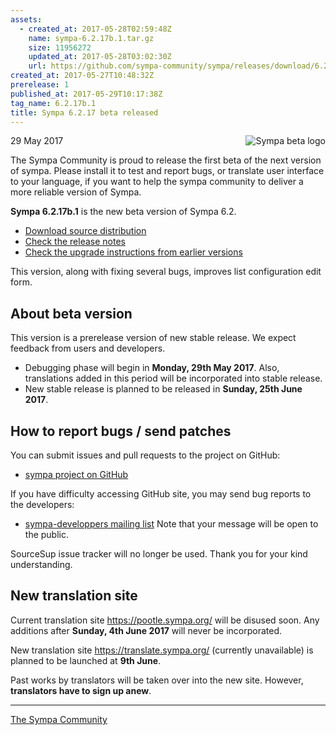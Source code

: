 ```yaml
---
assets:
  - created_at: 2017-05-28T02:59:48Z
    name: sympa-6.2.17b.1.tar.gz
    size: 11956272
    updated_at: 2017-05-28T03:02:30Z
    url: https://github.com/sympa-community/sympa/releases/download/6.2.17b.1/sympa-6.2.17b.1.tar.gz
created_at: 2017-05-27T10:48:32Z
prerelease: 1
published_at: 2017-05-29T10:17:38Z
tag_name: 6.2.17b.1
title: Sympa 6.2.17 beta released
---
```


<img align="right" src="https://www.sympa.org/_media/logos/old/sympa_beta.png" title="Sympa beta logo"/> 29 May 2017

The Sympa Community is proud to release the first beta of the next version of sympa. Please install it to test and report bugs, or translate user interface to your language, if you want to help the sympa community to deliver a more reliable version of Sympa.

**Sympa 6.2.17b.1** is the new beta version of Sympa 6.2.
- [Download source distribution](https://github.com/sympa-community/sympa/releases/download/6.2.17b.1/sympa-6.2.17b.1.tar.gz)
- [Check the release notes](https://github.com/sympa-community/sympa/blob/6.2.17b.1/NEWS.md)
- [Check the upgrade instructions from earlier versions](https://www.sympa.org/faq/upgrade-to-v6.2)

This version, along with fixing several bugs, improves list configuration edit form.

About beta version
---------------------

This version is a prerelease version of new stable release.  We expect feedback from users and developers.
- Debugging phase will begin in **Monday, 29th May 2017**.
Also, translations added in this period will be incorporated into stable release. 
- New stable release is planned to be released in **Sunday, 25th June 2017**.

How to report bugs / send patches
--------------------------------------

You can submit issues and pull requests to the project on GitHub:
- [sympa project on GitHub](https://github.com/sympa-community/sympa)

If you have difficulty accessing GitHub site, you may send bug reports to the developers:
- [sympa-developpers mailing list](https://listes.renater.fr/sympa/info/sympa-developpers)
  Note that your message will be open to the public.

SourceSup issue tracker will no longer be used.  Thank you for your kind understanding.

New translation site
----------------------

Current translation site https://pootle.sympa.org/ will be disused soon.  Any additions after **Sunday, 4th June 2017** will never be incorporated.

New translation site https://translate.sympa.org/ (currently unavailable) is planned to be launched at **9th June**.

Past works by translators will be taken over into the new site.  However, **translators have to sign up anew**.

----
[The Sympa Community](https://github.com/sympa-community)
